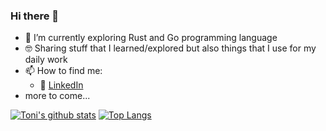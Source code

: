 ### Hi there 👋
- 🔭 I’m currently exploring Rust and Go programming language
- :nerd_face: Sharing stuff that I learned/explored but also things that I use for my daily work
- 📫 How to find me: 
  - :office: [LinkedIn](https://www.linkedin.com/in/toni-le-687331187/)
- more to come...
  

[![Toni's github stats](https://github-readme-stats.vercel.app/api?username=LeToni&count_private=true&show_icons=true&theme=vue&hide_rank=false)](https://github.com/LeToni/github-readme-stats) [![Top Langs](https://github-readme-stats.vercel.app/api/top-langs/?username=LeToni)](https://github.com/LeToni/github-readme-stats)




<!--
**LeToni/LeToni** is a ✨ _special_ ✨ repository because its `README.md` (this file) appears on your GitHub profile.

Here are some ideas to get you started:

- 🔭 I’m currently working on ...
 ...
- 👯 I’m looking to collaborate on ...
- 🤔 I’m looking for help with ...
- 💬 Ask me about ...
- 📫 How to reach me: ...
- 😄 Pronouns: ...
- ⚡ Fun fact: ...
-->
